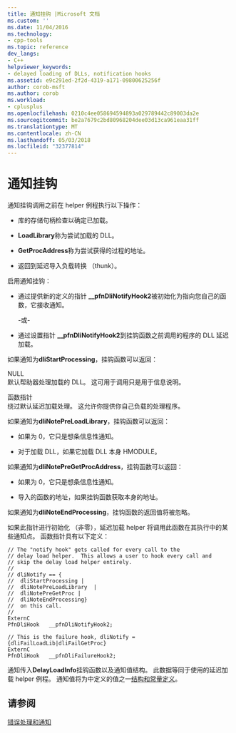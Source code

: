 ```yaml
---
title: 通知挂钩 |Microsoft 文档
ms.custom: ''
ms.date: 11/04/2016
ms.technology:
- cpp-tools
ms.topic: reference
dev_langs:
- C++
helpviewer_keywords:
- delayed loading of DLLs, notification hooks
ms.assetid: e9c291ed-2f2d-4319-a171-09800625256f
author: corob-msft
ms.author: corob
ms.workload:
- cplusplus
ms.openlocfilehash: 0210c4ee058694594893a029789442c89003da2e
ms.sourcegitcommit: be2a7679c2bd80968204dee03d13ca961eaa31ff
ms.translationtype: MT
ms.contentlocale: zh-CN
ms.lasthandoff: 05/03/2018
ms.locfileid: "32377814"
---
```

# <a name="notification-hooks"></a>通知挂钩
通知挂钩调用之前在 helper 例程执行以下操作：  
  
-   库的存储句柄检查以确定已加载。  
  
-   **LoadLibrary**称为尝试加载的 DLL。  
  
-   **GetProcAddress**称为尝试获得的过程的地址。  
  
-   返回到延迟导入负载转换 （thunk）。  
  
 启用通知挂钩：  
  
-   通过提供新的定义的指针 **__pfnDliNotifyHook2**被初始化为指向您自己的函数，它接收通知。  
  
     -或-  
  
-   通过设置指针 **__pfnDliNotifyHook2**到挂钩函数之前调用的程序的 DLL 延迟加载。  
  
 如果通知为**dliStartProcessing**，挂钩函数可以返回：  
  
 NULL  
 默认帮助器处理加载的 DLL。 这可用于调用只是用于信息说明。  
  
 函数指针  
 绕过默认延迟加载处理。 这允许你提供你自己负载的处理程序。  
  
 如果通知为**dliNotePreLoadLibrary**，挂钩函数可以返回：  
  
-   如果为 0，它只是想条信息性通知。  
  
-   对于加载 DLL，如果它加载 DLL 本身 HMODULE。  
  
 如果通知为**dliNotePreGetProcAddress**，挂钩函数可以返回：  
  
-   如果为 0，它只是想条信息性通知。  
  
-   导入的函数的地址，如果挂钩函数获取本身的地址。  
  
 如果通知为**dliNoteEndProcessing**，挂钩函数的返回值将被忽略。  
  
 如果此指针进行初始化 （非零），延迟加载 helper 将调用此函数在其执行中的某些通知点。 函数指针具有以下定义：  
  
```  
// The "notify hook" gets called for every call to the  
// delay load helper.  This allows a user to hook every call and  
// skip the delay load helper entirely.  
//  
// dliNotify == {  
//  dliStartProcessing |  
//  dliNotePreLoadLibrary  |  
//  dliNotePreGetProc |  
//  dliNoteEndProcessing}  
//  on this call.  
//  
ExternC  
PfnDliHook   __pfnDliNotifyHook2;  
  
// This is the failure hook, dliNotify = {dliFailLoadLib|dliFailGetProc}  
ExternC  
PfnDliHook   __pfnDliFailureHook2;  
```  
  
 通知传入**DelayLoadInfo**挂钩函数以及通知值结构。 此数据等同于使用的延迟加载 helper 例程。 通知值将为中定义的值之一[结构和常量定义](../../build/reference/structure-and-constant-definitions.md)。  
  
## <a name="see-also"></a>请参阅  
 [错误处理和通知](../../build/reference/error-handling-and-notification.md)